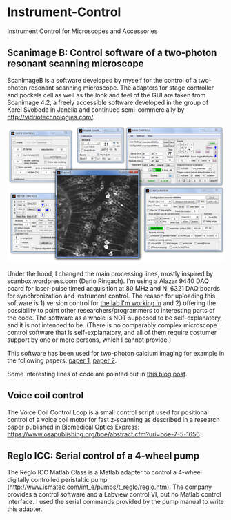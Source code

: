 # Instrument-Control
Instrument Control for Microscopes and Accessories

## Scanimage B: Control software of a two-photon resonant scanning microscope

ScanImageB is a software developed by myself for the control of a two-photon resonant scanning microscope. The adapters for stage controller and pockels cell as well as the look and feel of the GUI are taken from Scanimage 4.2, a freely accessible software developed in the group of Karel Svoboda in Janelia and continued semi-commercially by http://vidriotechnologies.com/.

<img src ="https://github.com/PTRRupprecht/Instrument-Control/blob/master/gui.png" />

Under the hood, I changed the main processing lines, mostly inspired by scanbox.wordpress.com (Dario Ringach). I'm using a Alazar 9440 DAQ board for laser-pulse timed acquisition at 80 MHz and NI 6321 DAQ boards for synchronization and instrument control.
The reason for uploading this software is 1) version control for [the lab I'm working in](http://www.fmi.ch/research/groupleader/?group=119) and 2) offering the possibility to point other researchers/programmers to interesting parts of the code. The software as a whole is NOT supposed to be self-explanatory, and it is not intended to be. (There is no comparably complex microscope control software that is self-explanatory, and all of them require costumer support by one or more persons, which I cannot provide.)

This software has been used for two-photon calcium imaging for example in the following papers: [paper 1]( http://dx.doi.org/10.1016/j.cub.2017.11.007), [paper 2](https://www.osapublishing.org/boe/abstract.cfm?uri=boe-7-5-1656).

Some interesting lines of code are pointed out in [this blog post](https://ptrrupprecht.wordpress.com/2016/12/01/matlab-code-for-instrument-control-of-a-resonant-scanning-microscope/).

## Voice coil control

The Voice Coil Control Loop is a small control script used for positional control of a voice coil motor for fast z-scanning as described in a research paper published in Biomedical Optics Express: https://www.osapublishing.org/boe/abstract.cfm?uri=boe-7-5-1656 .

## Reglo ICC: Serial control of a 4-wheel pump

The Reglo ICC Matlab Class is a Matlab adapter to control a 4-wheel digitally controlled peristaltic pump (http://www.ismatec.com/int_e/pumps/t_reglo/reglo.htm). The company provides a control software and a Labview control VI, but no Matlab control interface. I used the serial commands provided by the pump manual to write this adapter.
